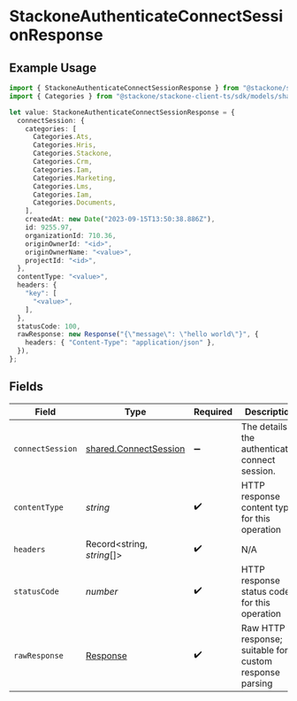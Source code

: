 # StackoneAuthenticateConnectSessionResponse

## Example Usage

```typescript
import { StackoneAuthenticateConnectSessionResponse } from "@stackone/stackone-client-ts/sdk/models/operations";
import { Categories } from "@stackone/stackone-client-ts/sdk/models/shared";

let value: StackoneAuthenticateConnectSessionResponse = {
  connectSession: {
    categories: [
      Categories.Ats,
      Categories.Hris,
      Categories.Stackone,
      Categories.Crm,
      Categories.Iam,
      Categories.Marketing,
      Categories.Lms,
      Categories.Iam,
      Categories.Documents,
    ],
    createdAt: new Date("2023-09-15T13:50:38.886Z"),
    id: 9255.97,
    organizationId: 710.36,
    originOwnerId: "<id>",
    originOwnerName: "<value>",
    projectId: "<id>",
  },
  contentType: "<value>",
  headers: {
    "key": [
      "<value>",
    ],
  },
  statusCode: 100,
  rawResponse: new Response("{\"message\": \"hello world\"}", {
    headers: { "Content-Type": "application/json" },
  }),
};
```

## Fields

| Field                                                                 | Type                                                                  | Required                                                              | Description                                                           |
| --------------------------------------------------------------------- | --------------------------------------------------------------------- | --------------------------------------------------------------------- | --------------------------------------------------------------------- |
| `connectSession`                                                      | [shared.ConnectSession](../../../sdk/models/shared/connectsession.md) | :heavy_minus_sign:                                                    | The details of the authenticated connect session.                     |
| `contentType`                                                         | *string*                                                              | :heavy_check_mark:                                                    | HTTP response content type for this operation                         |
| `headers`                                                             | Record<string, *string*[]>                                            | :heavy_check_mark:                                                    | N/A                                                                   |
| `statusCode`                                                          | *number*                                                              | :heavy_check_mark:                                                    | HTTP response status code for this operation                          |
| `rawResponse`                                                         | [Response](https://developer.mozilla.org/en-US/docs/Web/API/Response) | :heavy_check_mark:                                                    | Raw HTTP response; suitable for custom response parsing               |